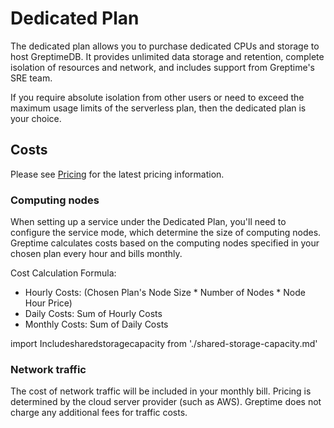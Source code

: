 # Dedicated Plan

The dedicated plan allows you to purchase dedicated CPUs and storage to host GreptimeDB.
It provides unlimited data storage and retention,
complete isolation of resources and network,
and includes support from Greptime's SRE team.

If you require absolute isolation from other users or 
need to exceed the maximum usage limits of the serverless plan, 
then the dedicated plan is your choice.

## Costs

Please see [Pricing](https://greptime.com/pricing) for the latest pricing information.

### Computing nodes

When setting up a service under the Dedicated Plan, you'll need to configure the service mode,
which determine the size of computing nodes.
Greptime calculates costs based on the computing nodes specified in your chosen plan every hour and bills monthly.

Cost Calculation Formula:

- Hourly Costs: (Chosen Plan's Node Size * Number of Nodes * Node Hour Price)
- Daily Costs: Sum of Hourly Costs
- Monthly Costs: Sum of Daily Costs

import Includesharedstoragecapacity from './shared-storage-capacity.md' 

<Includesharedstoragecapacity/>

### Network traffic

The cost of network traffic will be included in your monthly bill.
Pricing is determined by the cloud server provider (such as AWS).
Greptime does not charge any additional fees for traffic costs.

